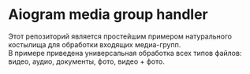 # Aiogram media group handler

Этот репозиторий является простейшим примером натурального костылища для обработки входящих медиа-групп.  
В примере приведена универсальная обработка всех типов файлов: видео, аудио, документы, фото, видео + фото.
